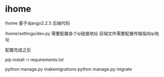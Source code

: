 # ihome
ihome
基于django2.2.5 后端代码

ihome/settings/dev.py 需要配置各个ip链接地址
前端文件需要配置传输指向ip地址

配置完成之后

pip install -r requirements.txt

python manage.py makemigrations
python manage.py migrate
